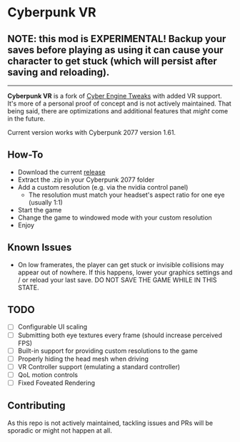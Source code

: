 # Cyberpunk VR

## NOTE: this mod is **EXPERIMENTAL!** Backup your saves before playing as using it can cause your character to get stuck (which will persist after saving and reloading).
---

**Cyberpunk VR** is a fork of [Cyber Engine Tweaks](https://github.com/maximegmd/CyberEngineTweaks) with added VR support. It's more of a personal proof of concept and is not actively maintained. That being said, there are optimizations and additional features that *might* come in the future.

Current version works with Cyberpunk 2077 version 1.61.

## How-To
- Download the current [release]()
- Extract the .zip in your Cyberpunk 2077 folder
- Add a custom resolution (e.g. via the nvidia control panel)
    - The resolution must match your headset's aspect ratio for one eye (usually 1:1)
- Start the game
- Change the game to windowed mode with your custom resolution
- Enjoy

## Known Issues
- On low framerates, the player can get stuck or invisible collisions may appear out of nowhere. If this happens, lower your graphics settings and / or reload your last save. DO NOT SAVE THE GAME WHILE IN THIS STATE.

## TODO
- [ ] Configurable UI scaling
- [ ] Submitting both eye textures every frame (should increase perceived FPS)
- [ ] Built-in support for providing custom resolutions to the game
- [ ] Properly hiding the head mesh when driving
- [ ] VR Controller support (emulating a standard controller)
- [ ] QoL motion controls
- [ ] Fixed Foveated Rendering

## Contributing

As this repo is not actively maintained, tackling issues and PRs will be sporadic or might not happen at all.